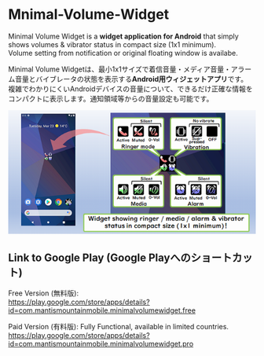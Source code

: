 # Mnimal-Volume-Widget
Minimal Volume Widget is a **widget application for Android** that simply shows volumes & vibrator status in compact size (1x1 minimum).  
Volume setting from notification or original floating window is availabe.

Minimal Volume Widgetは、最小1x1サイズで着信音量・メディア音量・アラーム音量とバイブレータの状態を表示する**Android用ウィジェットアプリ**です。
複雑でわかりにくいAndroidデバイスの音量について、できるだけ正確な情報をコンパクトに表示します。通知領域等からの音量設定も可能です。  

![FeatureGraphic](https://github.com/MantisMountainMobile/Minimal-Volume-Widget/blob/main/FeatureGraphic_E_GitHub.png)

## Link to Google Play (Google Playへのショートカット)
Free Version (無料版):  
https://play.google.com/store/apps/details?id=com.mantismountainmobile.minimalvolumewidget.free

Paid Version (有料版): Fully Functional, available in limited countries.  
https://play.google.com/store/apps/details?id=com.mantismountainmobile.minimalvolumewidget.pro

